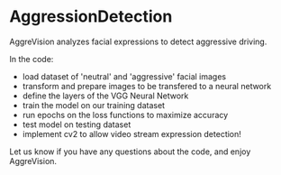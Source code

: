 # AggressionDetection
AggreVision analyzes facial expressions to detect aggressive driving.

In the code:
- load dataset of 'neutral' and 'aggressive' facial images
- transform and prepare images to be transfered to a neural network
- define the layers of the VGG Neural Network
- train the model on our training dataset
- run epochs on the loss functions to maximize accuracy
- test model on testing dataset
- implement cv2 to allow video stream expression detection!

Let us know if you have any questions about the code, and enjoy AggreVision.
